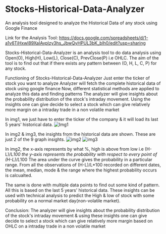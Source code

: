 # Stocks-Historical-Data-Analyzer
An analysis tool designed to analyze the Historical Data of any stock using Google Finance

Link for the Analysis Tool: https://docs.google.com/spreadsheets/d/1-a1v6TiHxwl89XaIAvplzy3hs_JbwQyHPUL3bK_blh0/edit?usp=sharing 

Stocks-Historical-Data-Analyzer is an analysis tool to do data analysis using Open(O), High(H), Low(L), Close(C), PrevClose(P) i.e OHLC. The aim of the tool is to find out that if there exists any pattern between (O, H, L, C, P) for any stock.

Functioning of Stocks-Historical-Data-Analyzer
Just enter the ticker of stock you want to analyze
Analyzer will fetch the complete historical data of stock using google finance
Now, different statistical methods are applied to analyze this data and finding patterns
The analyzer will give insights about the probability distribution of the stock's intraday movement.
Using the insights one can give decide to select a stock which can give relatively more margin on a intraday trade in a non volatile market


In img1, we just have to enter the ticker of the company & it will load its last 5 years' historical data.
![Img1](https://user-images.githubusercontent.com/36085369/185718005-31db5b27-9154-4878-80df-fa349daefe38.png)


In img2 & img3, the insights from the historical data are shown. These are just 2 of the 9 graph insights.
![img2](https://user-images.githubusercontent.com/36085369/185718075-3652a222-716f-4266-9a5c-748df6ab6e4d.png)
![img3](https://user-images.githubusercontent.com/36085369/185718088-b1a441fa-688c-4b78-9d86-c0f5854066cd.png)


In img2,
the x-axis represents by what %, high is above from low i.e (H-L)/L*100
the y-axis represents the probability with respect to every point of (H-L)/L*100
The area under the curve gives the probability in a particular range.
From all the observations of (H-L)/L*100 recorded on different dates, the mean, median, mode & the range where the highest probability occurs is calcualted.

The same is done with multiple data points to find out some kind of pattern. All this is based on the last 5 years' historical data. These insights can be used with technical analysis to predict the High & low of stock with some probability on a normal market day(non-volatile market).


Conclusion: 
The analyzer will give insights about the probability distribution of the stock's intraday movement & using these insights one can give decide to select a stock which can give relatively more margin based on OHLC on a intraday trade in a non volatile market
